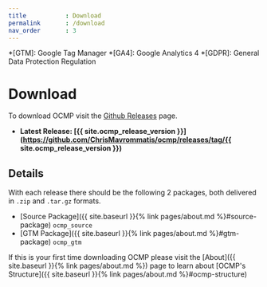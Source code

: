 ```yaml
---
title			: Download
permalink		: /download
nav_order		: 3
---
```


*[GTM]: Google Tag Manager
*[GA4]: Google Analytics 4
*[GDPR]: General Data Protection Regulation

# Download

To download OCMP visit the [Github Releases](https://github.com/ChrisMavrommatis/ocmp/releases) page.

- **Latest Release: [{{ site.ocmp_release_version }}](https://github.com/ChrisMavrommatis/ocmp/releases/tag/{{ site.ocmp_release_version }})**

## Details

With each release there should be the following 2 packages, both delivered in `.zip` and `.tar.gz` formats.

- [Source Package]({{ site.baseurl }}{% link pages/about.md %}#source-package) `ocmp_source`
- [GTM Package]({{ site.baseurl }}{% link pages/about.md %}#gtm-package) `ocmp_gtm`

If this is your first time downloading OCMP please visit the [About]({{ site.baseurl }}{% link pages/about.md %}) page to learn about [OCMP's Structure]({{ site.baseurl }}{% link pages/about.md %}#ocmp-structure)

